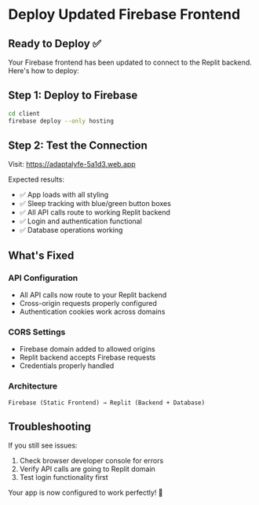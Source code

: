 # Deploy Updated Firebase Frontend

## Ready to Deploy ✅

Your Firebase frontend has been updated to connect to the Replit backend. Here's how to deploy:

## Step 1: Deploy to Firebase
```bash
cd client
firebase deploy --only hosting
```

## Step 2: Test the Connection
Visit: https://adaptalyfe-5a1d3.web.app

Expected results:
- ✅ App loads with all styling
- ✅ Sleep tracking with blue/green button boxes
- ✅ All API calls route to working Replit backend
- ✅ Login and authentication functional
- ✅ Database operations working

## What's Fixed

### API Configuration
- All API calls now route to your Replit backend
- Cross-origin requests properly configured
- Authentication cookies work across domains

### CORS Settings
- Firebase domain added to allowed origins
- Replit backend accepts Firebase requests
- Credentials properly handled

### Architecture
```
Firebase (Static Frontend) → Replit (Backend + Database)
```

## Troubleshooting

If you still see issues:
1. Check browser developer console for errors
2. Verify API calls are going to Replit domain
3. Test login functionality first

Your app is now configured to work perfectly! 🚀